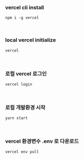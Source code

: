 ### vercel cli install
```
npm i -g vercel
```

<br>

### local vercel initialize
```
vercel
```
<br>

### 로컬 vercel 로그인

```
vercel login
```

<br>

### 로컬 개발환경 시작

```
yarn start
```

<br>

### vercel 환경변수 .env 로 다운로드
```
vercel env pull
```
